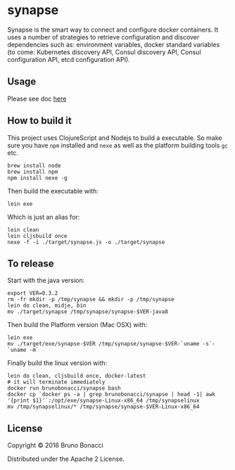 # synapse

Synapse is the smart way to connect and configure docker containers.
It uses a number of strategies to retrieve configuration and discover
dependencies such as: environment variables, docker standard variables
(to come: Kubernetes discovery API, Consul discovery API, Consul
configuration API, etcd configuration API).

## Usage

Please see doc [here](../README.md)

## How to build it

This project uses ClojureScript and Nodejs to build a executable.
So make sure you have `npm` installed and `nexe` as well as the platform
building tools `gc` etc.

    brew install node
    brew install npm
    npm install nexe -g

Then build the executable with:

    lein exe

Which is just an alias for:

    lein clean
    lein cljsbuild once
    nexe -f -i ./target/synapse.js -o ./target/synapse

## To release

Start with the java version:

    export VER=0.3.2
    rm -fr mkdir -p /tmp/synapse && mkdir -p /tmp/synapse
    lein do clean, midje, bin
    mv ./target/synapse /tmp/synapse/synapse-$VER-java8

Then build the Platform version (Mac OSX) with:

    lein exe
    mv ./target/exe/synapse-$VER /tmp/synapse/synapse-$VER-`uname -s`-`uname -m`

Finally build the linux version with:

    lein do clean, cljsbuild once, docker-latest
    # it will terminate immediately
    docker run brunobonacci/synapse bash
    docker cp `docker ps -a | grep brunobonacci/synapse | head -1| awk '{print $1}'`:/opt/exe/synapse-Linux-x86_64 /tmp/synapselinux
    mv /tmp/synapselinux/* /tmp/synapse/synapse-$VER-Linux-x86_64


## License

Copyright © 2016 Bruno Bonacci

Distributed under the Apache 2 License.
